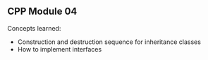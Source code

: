 ## CPP Module 04
Concepts learned:
- Construction and destruction sequence for inheritance classes
- How to implement interfaces